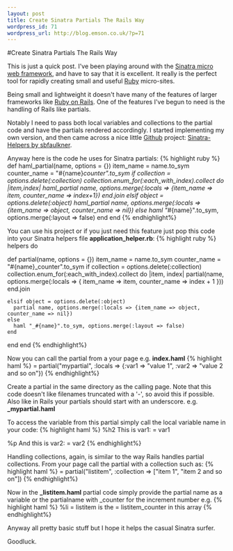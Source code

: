 ```yaml
--- 
layout: post
title: Create Sinatra Partials The Rails Way
wordpress_id: 71
wordpress_url: http://blog.emson.co.uk/?p=71
---
```

#Create Sinatra Partials The Rails Way

This is just a quick post. I've been playing around with the [Sinatra micro web framework](http://www.sinatrarb.com/), and have to say that it is excellent. It really is the perfect tool for rapidly creating small and useful [Ruby](http://www.ruby-lang.org/en/) micro-sites.

Being small and lightweight it doesn't have many of the features of larger frameworks like [Ruby on Rails](http://rubyonrails.org/). One of the features I've begun to need is the handling of Rails like partials.

Notably I need to pass both local variables and collections to the partial code and have the partials rendered accordingly.
I started implementing my own version, and then came across a nice little [Github](http://github.com/) project: [Sinatra-Helpers by sbfaulkner](http://github.com/sbfaulkner/sinatra-helpers).

Anyway here is the code he uses for Sinatra partials:
{% highlight ruby %}
def haml_partial(name, options = {})
  item_name = name.to_sym
  counter_name = "#{name}_counter".to_sym
  if collection = options.delete(:collection)
    collection.enum_for(:each_with_index).collect do |item,index|
      haml_partial name, options.merge(:locals => {item_name => item, counter_name => index+1})
    end.join
  elsif object = options.delete(:object)
    haml_partial name, options.merge(:locals => {item_name => object, counter_name => nil})
  else
    haml "_#{name}".to_sym, options.merge(:layout => false)
  end
end
{% endhighlight%}

You can use his project or if you just need this feature just pop this code into your Sinatra helpers file  __application_helper.rb__:
{% highlight ruby %}
helpers do

  def partial(name, options = {})
    item_name = name.to_sym
    counter_name = "#{name}_counter".to_sym
    if collection = options.delete(:collection)
      collection.enum_for(:each_with_index).collect do |item, index|
        partial(name, options.merge(:locals => { item_name => item, counter_name => index + 1 }))
      end.join

    elsif object = options.delete(:object)
      partial name, options.merge(:locals => {item_name => object, counter_name => nil})
    else
      haml "_#{name}".to_sym, options.merge(:layout => false)
    end
  end
end
{% endhighlight%}

Now you can call the partial from a your page e.g. __index.haml__
{% highlight haml %}
= partial("mypartial", :locals => {:var1 => "value 1", :var2 => "value 2 and so on"})
{% endhighlight%}

Create a partial in the same directory as the calling page. Note that this code doesn't like filenames truncated with a '-', so avoid this if possible. Also like in Rails your partials should start with an underscore. e.g.  **_mypartial.haml**

To access the variable from this partial simply call the local variable name in your code:
{% highlight haml %}
%h2 
  This is var1:
  = var1
  
%p 
  And this is var2:
  = var2
{% endhighlight%}

Handling collections, again, is similar to the way Rails handles partial collections. From your page call the partial with a collection such as:
{% highlight haml %}
= partial("listitem", :collection => ["item 1", "item 2 and so on"])
{% endhighlight%}
    
Now in the **_listitem.haml** partial code simply provide the partial name as a variable or the partialname with _counter for the increment number e.g.
{% highlight haml %}
%li
  = listitem
  is the 
  = listitem_counter
  in this array
{% endhighlight%}
      
Anyway all pretty basic stuff but I hope it helps the casual Sinatra surfer.

Goodluck.
